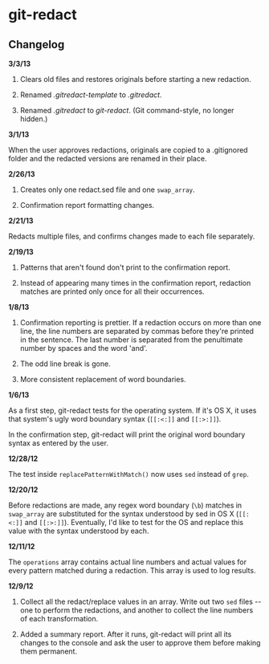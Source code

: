 git-redact
==========

Changelog
---------

**3/3/13**

1. Clears old files and restores originals before starting a new redaction.

2. Renamed *.gitredact-template* to *.gitredact*.

3. Renamed *.gitredact* to *git-redact*. (Git command-style, no longer hidden.)







**3/1/13**

When the user approves redactions, originals are copied to a .gitignored folder and the redacted versions are renamed in their place.






**2/26/13**

1. Creates only one redact.sed file and one `swap_array`.

2. Confirmation report formatting changes.






**2/21/13**

Redacts multiple files, and confirms changes made to each file separately.





**2/19/13**

1. Patterns that aren\'t found don\'t print to the confirmation report.

2. Instead of appearing many times in the confirmation report, redaction matches are printed only once for all their occurrences. 




**1/8/13**

1. Confirmation reporting is prettier. If a redaction occurs on more than one line, the line numbers are separated by commas before they're printed in the sentence. The last number is separated from the penultimate number by spaces and the word 'and'.

2. The odd line break is gone.

3. More consistent replacement of word boundaries.



**1/6/13**

As a first step, git-redact tests for the operating system. If it's OS X, it uses that system's ugly word boundary syntax (`[[:<:]]` and `[[:>:]]`).

In the confirmation step, git-redact will print the original word boundary syntax as entered by the user.



**12/28/12**

The test inside `replacePatternWithMatch()` now uses `sed` instead of `grep`.



**12/20/12**

Before redactions are made, any regex word boundary (`\b`) matches in `swap_array` are substituted for the syntax understood by sed in OS X (`[[:<:]]` and `[[:>:]]`). Eventually, I'd like to test for the OS and replace this value with the syntax understood by each.



**12/11/12**

The `operations` array contains actual line numbers and actual values for every pattern matched during a redaction. This array is used to log results.



**12/9/12**

1. Collect all the redact/replace values in an array. Write out two `sed` files -- one to perform the redactions, and another to collect the line numbers of each transformation.

2. Added a summary report. After it runs, git-redact will print all its changes to the console and ask the user to approve them before making them permanent.
